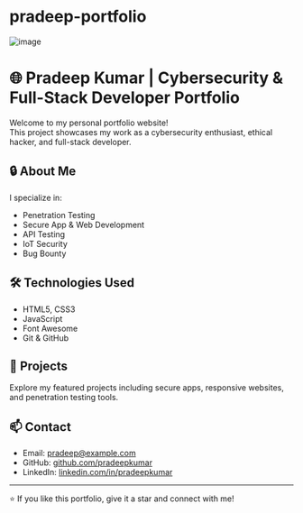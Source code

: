 # pradeep-portfolio

![image](https://github.com/user-attachments/assets/7bd0efdd-2a51-48f1-bd97-20f1344573b6)




# 🌐 Pradeep Kumar | Cybersecurity & Full-Stack Developer Portfolio

Welcome to my personal portfolio website!  
This project showcases my work as a cybersecurity enthusiast, ethical hacker, and full-stack developer.

## 🔒 About Me
I specialize in:
- Penetration Testing
- Secure App & Web Development
- API Testing
- IoT Security
- Bug Bounty

## 🛠️ Technologies Used
- HTML5, CSS3
- JavaScript
- Font Awesome
- Git & GitHub

## 🎯 Projects
Explore my featured projects including secure apps, responsive websites, and penetration testing tools.

## 📫 Contact
- Email: pradeep@example.com
- GitHub: [github.com/pradeepkumar](https://github.com/pradeepkumar)
- LinkedIn: [linkedin.com/in/pradeepkumar](https://linkedin.com/in/pradeepkumar)

---
⭐ If you like this portfolio, give it a star and connect with me!
